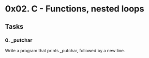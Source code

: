 # 0x02. C - Functions, nested loops
## Tasks
### 0. _putchar
Write a program that prints _putchar, followed by a new line.
